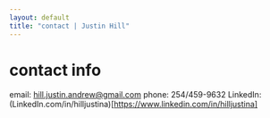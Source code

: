 ```yaml
---
layout: default
title: "contact | Justin Hill"
---
```


# contact info

email: hill.justin.andrew@gmail.com
phone: 254/459-9632
LinkedIn: (LinkedIn.com/in/hilljustina)[https://www.linkedin.com/in/hilljustina]
